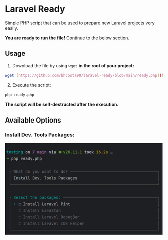 # Laravel Ready

Simple PHP script that can be used to prepare new Laravel projects very easily.

**You are ready to run the file!** Continue to the below section.

## Usage

1. Download the file by using `wget` **in the root of your project:**

```bash
wget [https://github.com/bhcosta90/laravel-ready/blob/main/ready.php](https://raw.githubusercontent.com/bhcosta90/laravel-ready/main/ready.php)
```

2. Execute the script:

```bash
php ready.php
```

**The script will be self-destructed after the execution.**

## Available Options

### Install Dev. Tools Packages:

<img src="tools-packages.png" alt="dev tools packages">
